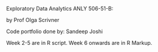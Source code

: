 Exploratory Data Analytics ANLY 506-51-B: 

by Prof Olga Scrivner


Code portfolio done by: Sandeep Joshi

Week 2-5 are in R script.
Week 6 onwards are in R Markup.



